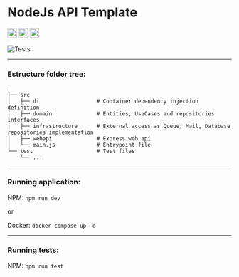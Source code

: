 # NodeJs API Template

<a href="https://www.docker.com/" title="docker"><img src="https://github.com/get-icon/geticon/raw/master/icons/docker-icon.svg" alt="docker" width="21px" height="21px"></a>
<a href="https://nodejs.org/" title="Node.js"><img src="https://github.com/get-icon/geticon/raw/master/icons/nodejs-icon.svg" alt="Node.js" width="21px" height="21px"></a>
<a href="https://www.npmjs.com/" title="npm"><img src="https://github.com/get-icon/geticon/raw/master/icons/npm.svg" alt="npm" width="21px" height="21px"></a>

![Tests](https://github.com/LuanMaik/nodejs-api-template/actions/workflows/node.js.yml/badge.svg)
___
### Estructure folder tree:
    .
    ├── src
    │   ├── di                  # Container dependency injection definition
    │   ├── domain              # Entities, UseCases and repositories interfaces
    │   ├── infrastructure      # External access as Queue, Mail, Database repositories implementation
    │   ├── webapi              # Express web api
    │   └── main.js             # Entrypoint file
    └── test                    # Test files
        └── ...

___
### Running application:
NPM: `npm run dev`

or

Docker: `docker-compose up -d`

___
### Running tests:
NPM: `npm run test`